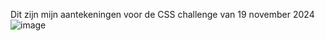 Dit zijn mijn aantekeningen voor de CSS challenge van 19 november 2024
![image](https://github.com/user-attachments/assets/60651373-6b17-4409-99a3-a1ecee9470b6)

